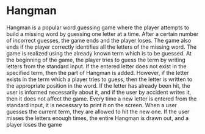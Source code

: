 # Hangman
Hangman is a popular word guessing game where the player attempts to build a  missing word by guessing one letter at a time. After a certain number of  incorrect guesses, the game ends and the player loses.
The game also ends if the player correctly identifies all the letters of the missing word. The game is realized using the already known term which is to be guessed. At the beginning 
of the game, the player tries to guess the term by writing letters from the 
standard input. If the entered letter does not exist in the specified term, then the 
part of Hangman is added. However, if the letter exists in the term which a 
player tries to guess, then the letter is written to the appropriate position in the 
word. If the letter has already been hit, the user is informed necessarily about it, 
and if the user by accident writes it, then it does not affect the game. Every time 
a new letter is entered from the standard input, it is necessary to print it on the 
screen. When a user guesses the current term, they are allowed to hit the new 
one. If the user misses the letters enough times, the entire Hangman is drawn 
out, and a player loses the game
